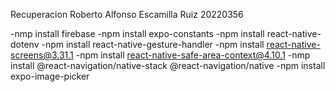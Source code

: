 Recuperacion
Roberto Alfonso Escamilla Ruiz
20220356

-nmp install firebase
-npm install expo-constants
-npm install react-native-dotenv
-npm install react-native-gesture-handler
-npm install react-native-screens@3.31.1
-npm install react-native-safe-area-context@4.10.1
-nmp install @react-navigation/native-stack @react-navigation/native
-npm install expo-image-picker
